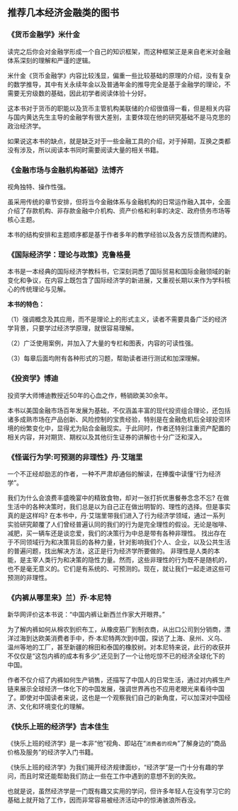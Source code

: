 ## 推荐几本经济金融类的图书

### 《货币金融学》米什金

读完之后你会对金融学形成一个自己的知识框架，而这种框架正是来自老米对金融体系深刻的理解和严谨的逻辑。

米什金《货币金融学》内容比较浅显，偏重一些比较基础的原理的介绍，没有复杂的数学推导，其中有关永续年金以及普通年金的推导完全是基于金融学的理论，不需要无穷级数的基础，因此初学者阅读体验十分好。

这本书对于货币的职能以及货币主管机构美联储的介绍很值得一看，但是相关内容与国内黄达先生主导的金融学有很大差别，主要体现在他的研究基础不是马克思的政治经济学。

如果说这本书的缺点，就是缺乏对于一些金融工具的介绍，对于掉期，互换之类都没有涉及，所以阅读本书同时需要阅读大量的相关书籍。

### 《金融市场与金融机构基础》法博齐

视角独特、操作性强。

虽采用传统的章节安排，但将当今金融体系与金融机构的日常运作融入其中，全面介绍了存款机构、非存款金融中介机构、资产价格和利率的决定、政府债务市场等核心主题。

本书的结构安排和主题顺序都是基于作者多年的教学经验以及各方反馈而构建的。

### 《国际经济学：理论与政策》克鲁格曼

本书是一本经典的国际经济学教科书，它深刻洞悉了国际贸易和国际金融领域的新变化和争议，在内容上既包含了国际经济学的新进展，又重视长期以来作为学科核心的传统理论与见解。

**本书的特色：**

（1）强调概念及其应用，而不是理论上的形式主义，读者不需要具备广泛的经济学背景，只要学过经济学原理，就很容易理解。

（2）广泛使用案例，并加入了大量的专栏和图表，内容的可读性强。

（3）每章后面均附有各种形式的习题，帮助读者进行测试和加深理解。

### 《投资学》博迪

投资学大师博迪教授近50年的心血之作，畅销欧美30余年。

本书以美国金融市场百年发展为基础，不仅涵盖丰富的现代投资组合理论，还包括诸多成熟市场在产品创新、风险控制的宝贵经验，特别是在金融危机后全球投资环境的纷繁变化中，显得尤为贴合金融现实。于此同时，作者还特别注重资产配置的相关内容，并对期货、期权以及其他衍生证券的讲解也十分广泛和深入。

### 《怪诞行为学:可预测的非理性》丹·艾瑞里

一个不正经却励志的作者，一种不严肃却通俗的解读，在捧腹中读懂“行为经济学”。

我们为什么会浪费丰盛晚宴中的精致食物，却对一张打折优惠餐券念念不忘? 在做生活中的各种决策时，我们总是以为自己正在做出明智的、理性的选择。但是事实真的是这样吗? 在本书中，丹·艾瑞里带我们进入了行为经济学领域，通过一系列实验研究颠覆了人们曾经普遍认同的我们的行为是完全理性的假设。无论是咖啡、减肥，买一辆车还是谈恋爱，我们的决策行为中总是带有各种非理性。 找出存在于不同领域行为和决策背后的各种力量，针对影响我们个人、企业，以及公共生活的普遍问题，找出解决方法，这正是行为经济学所要做的。 非理性是人类的本能，是主宰人类行为和决策的隐性力量。然而，这些非理性的行为既不是随机的，也不是毫无意义的。它们是有系统的、可预测的。现在，就让我们一起走进这些可预测的非理性。

### 《内裤从哪里来》兰）乔·本尼特

新华网评价这本书说：“中国内裤让新西兰作家大开眼界。”

为了解内裤如何从棉农到织布工，从橡皮筋厂到制衣商，从出口公司到分销商，漂洋过海到达欧美消费者手中，乔·本尼特两次到中国，探访了上海、泉州、义乌、温州等地的工厂，甚至新疆的棉田和泰国的橡胶树。对本尼特来说，此行的收获并不仅仅是“这包内裤的成本有多少”,还见到了一个让他吃惊不已的经济全球化下的中国。

作者不仅介绍了内裤如何生产销售，还描写了中国人的日常生活，通过对内裤生产链来展示全球经济一体化下的中国发展，强调世界再也不应用老眼光来看待中国了。即使对中国读者来说，这也是一个观察我们自己的新角度，可以加深对中国经济、文化和环境变化的理解。

### 《快乐上班的经济学》吉本佳生

《快乐上班的经济学》是一本非“他”视角、即站在“`消费者的视角`”了解身边的“商品价格及服务”的经济学入门书籍。

《快乐上班的经济学》为我们揭开经济规律面纱，“经济学”是一门十分有趣的学问，而且时常还能帮助我们防止一些在工作中遇到的意想不到的失败。

也就是说，虽然经济学是一门既有趣又实用的学问，但许多年轻人在没有学习它的基础上就开始了工作，因而非常容易被经济活动中的惊涛骇浪所吞没。
